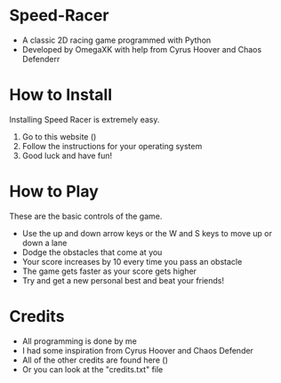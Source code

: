 # Speed-Racer
- A classic 2D racing game programmed with Python
- Developed by OmegaXK with help from Cyrus Hoover and Chaos Defenderr

# How to Install
Installing Speed Racer is extremely easy.
1. Go to this website (<a href='https://speedracer.pythonanywhere.com/downloads' target='blank'></a>)
2. Follow the instructions for your operating system
3. Good luck and have fun!

# How to Play
These are the basic controls of the game.
- Use the up and down arrow keys or the W and S keys to move up or down a lane
- Dodge the obstacles that come at you
- Your score increases by 10 every time you pass an obstacle
- The game gets faster as your score gets higher
- Try and get a new personal best and beat your friends!

# Credits
- All programming is done by me
- I had some inspiration from Cyrus Hoover and Chaos Defender
- All of the other credits are found here (<a href='https://speedracer.pythonanywhere.com/credits' target='blank'></a>)
- Or you can look at the "credits.txt" file
